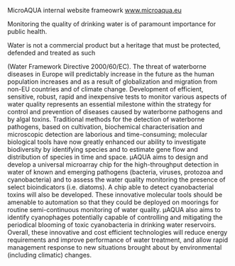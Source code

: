 MicroAQUA internal website frameowrk www.microaqua.eu

Monitoring the quality of drinking water is of paramount importance for public health.

Water is not a commercial product but a heritage that must be protected, defended and treated as such

(Water Framework Directive 2000/60/EC). The threat of waterborne diseases in Europe will predictably increase in the future as the human population increases and as a result of globalization and migration from non-EU countries and of climate change. Development of efficient, sensitive, robust, rapid and inexpensive tests to monitor various aspects of water quality represents an essential milestone within the strategy for control and prevention of diseases caused by waterborne pathogens and by algal toxins. Traditional methods for the detection of waterborne pathogens, based on cultivation, biochemical characterisation and microscopic detection are laborious and time-consuming; molecular biological tools have now greatly enhanced our ability to investigate biodiversity by identifying species and to estimate gene flow and distribution of species in time and space. µAQUA aims to design and develop a universal microarray chip for the high-throughput detection in water of known and emerging pathogens (bacteria, viruses, protozoa and cyanobacteria) and to assess the water quality monitoring the presence of select bioindicators (i.e. diatoms). A chip able to detect cyanobacterial toxins will also be developed. These innovative molecular tools should be amenable to automation so that they could be deployed on moorings for routine semi-continuous monitoring of water quality. µAQUA also aims to identify cyanophages potentially capable of controlling and mitigating the periodical blooming of toxic cyanobacteria in drinking water reservoirs. Overall, these innovative and cost efficient technologies will reduce energy requirements and improve performance of water treatment, and allow rapid management response to new situations brought about by environmental (including climatic) changes.
